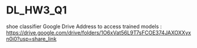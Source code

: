 # DL_HW3_Q1
shoe classifier
Google Drive Address to access trained models :
https://drive.google.com/drive/folders/1O6xVat56L9T7sFCOE374JAXOXXyxn0i0?usp=share_link
